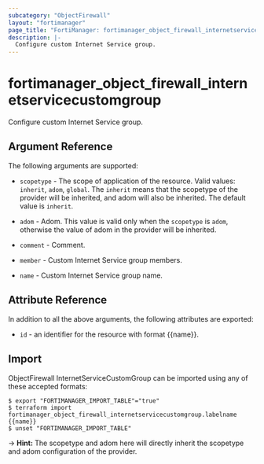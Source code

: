 ```yaml
---
subcategory: "ObjectFirewall"
layout: "fortimanager"
page_title: "FortiManager: fortimanager_object_firewall_internetservicecustomgroup"
description: |-
  Configure custom Internet Service group.
---
```


# fortimanager_object_firewall_internetservicecustomgroup
Configure custom Internet Service group.

## Argument Reference


The following arguments are supported:

* `scopetype` - The scope of application of the resource. Valid values: `inherit`, `adom`, `global`. The `inherit` means that the scopetype of the provider will be inherited, and adom will also be inherited. The default value is `inherit`.
* `adom` - Adom. This value is valid only when the `scopetype` is `adom`, otherwise the value of adom in the provider will be inherited.

* `comment` - Comment.
* `member` - Custom Internet Service group members.
* `name` - Custom Internet Service group name.


## Attribute Reference

In addition to all the above arguments, the following attributes are exported:
* `id` - an identifier for the resource with format {{name}}.

## Import

ObjectFirewall InternetServiceCustomGroup can be imported using any of these accepted formats:
```
$ export "FORTIMANAGER_IMPORT_TABLE"="true"
$ terraform import fortimanager_object_firewall_internetservicecustomgroup.labelname {{name}}
$ unset "FORTIMANAGER_IMPORT_TABLE"
```
-> **Hint:** The scopetype and adom here will directly inherit the scopetype and adom configuration of the provider.

